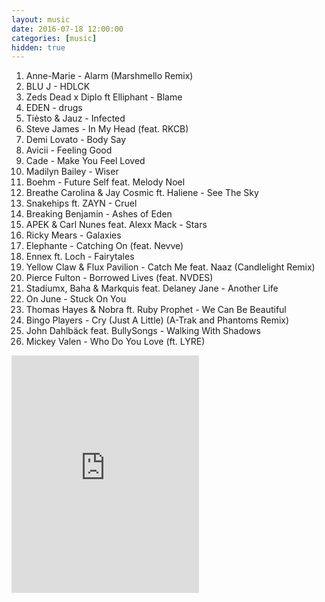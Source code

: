 ```yaml
---
layout: music
date: 2016-07-18 12:00:00
categories: [music]
hidden: true
---
```


1. Anne-Marie - Alarm (Marshmello Remix)
2. BLU J - HDLCK
3. Zeds Dead x Diplo ft Elliphant - Blame
4. EDEN - drugs
5. Tiėsto & Jauz - Infected
6. Steve James - In My Head (feat. RKCB)
7. Demi Lovato - Body Say
8. Avicii - Feeling Good
9. Cade - Make You Feel Loved
10. Madilyn Bailey - Wiser
11. Boehm - Future Self feat. Melody Noel
12. Breathe Carolina & Jay Cosmic ft. Haliene - See The Sky
13. Snakehips ft. ZAYN - Cruel
14. Breaking Benjamin - Ashes of Eden
15. APEK & Carl Nunes feat. Alexx Mack - Stars
16. Ricky Mears - Galaxies
17. Elephante - Catching On (feat. Nevve)
18. Ennex ft. Loch - Fairytales
19. Yellow Claw & Flux Pavilion - Catch Me feat. Naaz (Candlelight Remix)
20. Pierce Fulton - Borrowed Lives (feat. NVDES)
21. Stadiumx, Baha & Markquis feat. Delaney Jane - Another Life
22. On June - Stuck On You
23. Thomas Hayes & Nobra ft. Ruby Prophet - We Can Be Beautiful
24. Bingo Players - Cry (Just A Little) (A-Trak and Phantoms Remix)
25. John Dahlbäck feat. BullySongs - Walking With Shadows
26. Mickey Valen - Who Do You Love (ft. LYRE)

<div class="center">
  <iframe src="https://embed.spotify.com/?uri=spotify%3Aalbum%3A6EfnzpMmmCXUcASE77MeVc&theme=white" width="300" height="380" frameborder="0" allowtransparency="true"></iframe>
</div>